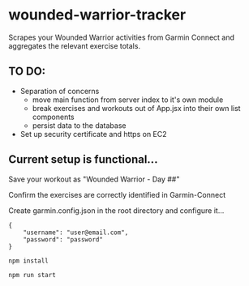 # wounded-warrior-tracker
Scrapes your Wounded Warrior activities from Garmin Connect and aggregates the relevant exercise totals.

## TO DO:
- Separation of concerns 
	- move main function from server index to it's own module
	- break exercises and workouts out of App.jsx into their own list components
	- persist data to the database
- Set up security certificate and https on EC2

## Current setup is functional...

Save your workout as "Wounded Warrior - Day ##"

Confirm the exercises are correctly identified in Garmin-Connect

Create garmin.config.json in the root directory and configure it...

```
{
	"username": "user@email.com",
	"password": "password"
}
```

```
npm install
```

```
npm run start
```


